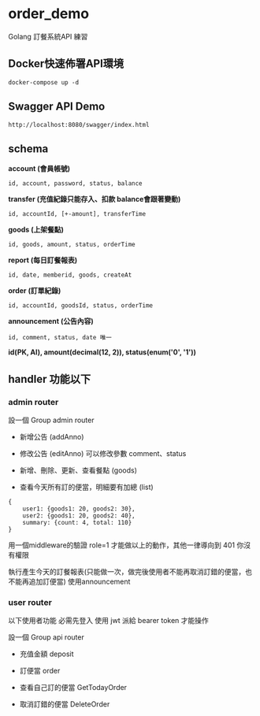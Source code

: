 # order_demo
Golang 訂餐系統API 練習

## Docker快速佈署API環境

```
docker-compose up -d
```

## Swagger API Demo

```
http://localhost:8080/swagger/index.html
```

## schema

**account (會員帳號)**

    id, account, password, status, balance

**transfer (充值紀錄只能存入、扣款 balance會跟著變動)**

    id, accountId, [+-amount], transferTime

**goods (上架餐點)**

    id, goods, amount, status, orderTime

**report (每日訂餐報表)**

    id, date, memberid, goods, createAt

**order (訂單紀錄)**

    id, accountId, goodsId, status, orderTime

**announcement (公告內容)**

    id, comment, status, date 唯一

**id(PK, AI), amount(decimal(12, 2)), status(enum('0', '1'))**

## handler 功能以下

### admin router

設一個 Group admin router

- 新增公告 (addAnno) 

- 修改公告 (editAnno) 可以修改參數 comment、status

- 新增、刪除、更新、查看餐點 (goods)

- 查看今天所有訂的便當，明細要有加總 (list)

```
{
	user1: {goods1: 20, goods2: 30},
	user2: {goods1: 20, goods2: 40},
	summary: {count: 4, total: 110}
}
```

用一個middleware的驗證 role=1 才能做以上的動作，其他一律導向到 401 你沒有權限

執行產生今天的訂餐報表(只能做一次，做完後使用者不能再取消訂錯的便當，也不能再追加訂便當) 使用announcement


### user router

以下使用者功能 必需先登入 使用 jwt 派給 bearer token 才能操作

設一個 Group api router

- 充值金額  deposit

- 訂便當  order

- 查看自己訂的便當 GetTodayOrder

- 取消訂錯的便當 DeleteOrder
